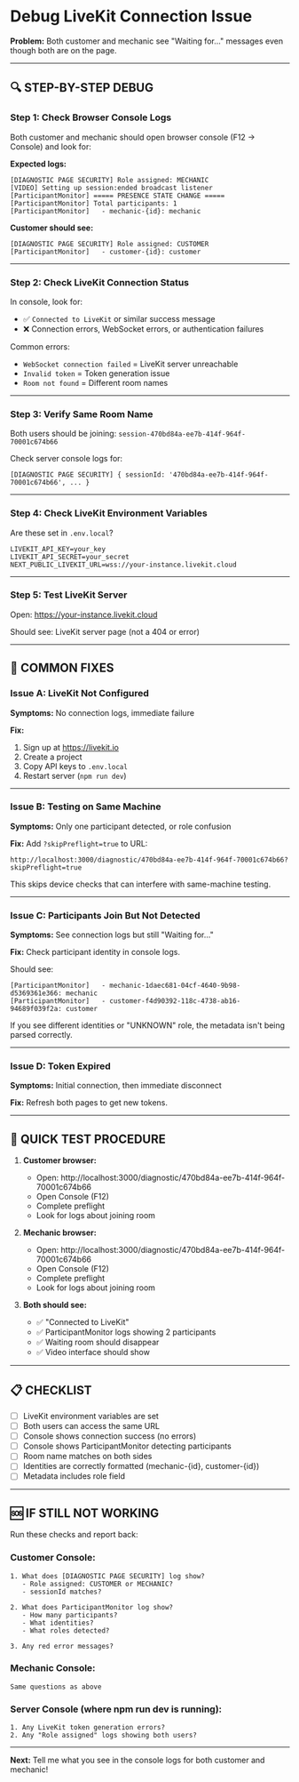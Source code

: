 # Debug LiveKit Connection Issue

**Problem:** Both customer and mechanic see "Waiting for..." messages even though both are on the page.

---

## 🔍 STEP-BY-STEP DEBUG

### **Step 1: Check Browser Console Logs**

Both customer and mechanic should open browser console (F12 → Console) and look for:

**Expected logs:**
```
[DIAGNOSTIC PAGE SECURITY] Role assigned: MECHANIC
[VIDEO] Setting up session:ended broadcast listener
[ParticipantMonitor] ===== PRESENCE STATE CHANGE =====
[ParticipantMonitor] Total participants: 1
[ParticipantMonitor]   - mechanic-{id}: mechanic
```

**Customer should see:**
```
[DIAGNOSTIC PAGE SECURITY] Role assigned: CUSTOMER
[ParticipantMonitor]   - customer-{id}: customer
```

---

### **Step 2: Check LiveKit Connection Status**

In console, look for:
- ✅ `Connected to LiveKit` or similar success message
- ❌ Connection errors, WebSocket errors, or authentication failures

Common errors:
- `WebSocket connection failed` = LiveKit server unreachable
- `Invalid token` = Token generation issue
- `Room not found` = Different room names

---

### **Step 3: Verify Same Room Name**

Both users should be joining: `session-470bd84a-ee7b-414f-964f-70001c674b66`

Check server console logs for:
```
[DIAGNOSTIC PAGE SECURITY] { sessionId: '470bd84a-ee7b-414f-964f-70001c674b66', ... }
```

---

### **Step 4: Check LiveKit Environment Variables**

Are these set in `.env.local`?
```
LIVEKIT_API_KEY=your_key
LIVEKIT_API_SECRET=your_secret
NEXT_PUBLIC_LIVEKIT_URL=wss://your-instance.livekit.cloud
```

---

### **Step 5: Test LiveKit Server**

Open: https://your-instance.livekit.cloud

Should see: LiveKit server page (not a 404 or error)

---

## 🔧 COMMON FIXES

### **Issue A: LiveKit Not Configured**

**Symptoms:** No connection logs, immediate failure

**Fix:**
1. Sign up at https://livekit.io
2. Create a project
3. Copy API keys to `.env.local`
4. Restart server (`npm run dev`)

---

### **Issue B: Testing on Same Machine**

**Symptoms:** Only one participant detected, or role confusion

**Fix:** Add `?skipPreflight=true` to URL:
```
http://localhost:3000/diagnostic/470bd84a-ee7b-414f-964f-70001c674b66?skipPreflight=true
```

This skips device checks that can interfere with same-machine testing.

---

### **Issue C: Participants Join But Not Detected**

**Symptoms:** See connection logs but still "Waiting for..."

**Fix:** Check participant identity in console logs.

Should see:
```
[ParticipantMonitor]   - mechanic-1daec681-04cf-4640-9b98-d5369361e366: mechanic
[ParticipantMonitor]   - customer-f4d90392-118c-4738-ab16-94689f039f2a: customer
```

If you see different identities or "UNKNOWN" role, the metadata isn't being parsed correctly.

---

### **Issue D: Token Expired**

**Symptoms:** Initial connection, then immediate disconnect

**Fix:** Refresh both pages to get new tokens.

---

## 🧪 QUICK TEST PROCEDURE

1. **Customer browser:**
   - Open: http://localhost:3000/diagnostic/470bd84a-ee7b-414f-964f-70001c674b66
   - Open Console (F12)
   - Complete preflight
   - Look for logs about joining room

2. **Mechanic browser:**
   - Open: http://localhost:3000/diagnostic/470bd84a-ee7b-414f-964f-70001c674b66
   - Open Console (F12)
   - Complete preflight
   - Look for logs about joining room

3. **Both should see:**
   - ✅ "Connected to LiveKit"
   - ✅ ParticipantMonitor logs showing 2 participants
   - ✅ Waiting room should disappear
   - ✅ Video interface should show

---

## 📋 CHECKLIST

- [ ] LiveKit environment variables are set
- [ ] Both users can access the same URL
- [ ] Console shows connection success (no errors)
- [ ] Console shows ParticipantMonitor detecting participants
- [ ] Room name matches on both sides
- [ ] Identities are correctly formatted (mechanic-{id}, customer-{id})
- [ ] Metadata includes role field

---

## 🆘 IF STILL NOT WORKING

Run these checks and report back:

### **Customer Console:**
```
1. What does [DIAGNOSTIC PAGE SECURITY] log show?
   - Role assigned: CUSTOMER or MECHANIC?
   - sessionId matches?

2. What does ParticipantMonitor log show?
   - How many participants?
   - What identities?
   - What roles detected?

3. Any red error messages?
```

### **Mechanic Console:**
```
Same questions as above
```

### **Server Console (where npm run dev is running):**
```
1. Any LiveKit token generation errors?
2. Any "Role assigned" logs showing both users?
```

---

**Next:** Tell me what you see in the console logs for both customer and mechanic!

